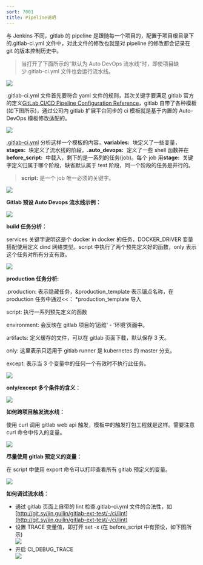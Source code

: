 ```yaml
---
sort: 7001
title: Pipeline说明
---
```


与 Jenkins 不同，gitlab 的 pipeline 是跟随每一个项目的，配置于项目根目录下的.gitlab-ci.yml 文件中，对此文件的修改也就是对 pipeline 的修改都会记录在 git 的版本控制历史中。

> 当打开了下面所示的”默认为 Auto DevOps 流水线“时，即使项目缺少.gitlab-ci.yml 文件也会运行流水线。

![](./pipline/setting:cicd.png)

.gitlab-ci.yml 文件首先要符合 yaml 文件的规则，其次关键字要满足 gitlab 官方的定义[GitLab CI/CD Pipeline Configuration Reference](https://docs.gitlab.com/ee/ci/yaml/)，gitlab 自带了各种模板(如下图所示)，通过公司内 gitlab 扩展平台同步的 ci 模板就是基于内置的 Auto-DevOps 模板修改适配的。

![](./pipline/cicd_template.png)

[.gitlab-ci.yml](/download/attachments/24929794/.gitlab-ci.yml?version=1&modificationDate=1580895014414&api=v2) 分析这样一个模板的内容，**variables:**  块定义了一些变量，**stages:**  块定义了流水线的阶段，**.auto_devops:**  定义了一些 shell 函数并在**before_script:**  中载入，剩下的是一系列的任务(job)。每个 job 用**stage:**  关键字定义归属于哪个阶段，缺省默认属于 test 阶段，同一个阶段的任务是并行的。

> **script:** 是一个 job 唯一必须的关键字。

![](./pipline/job.png)

**Gitlab 预设 Auto Devops 流水线示例：**

![](./pipline/pipline_sample.png)

**build 任务分析：**

services 关键字说明这是个 docker in docker 的任务，DOCKER_DRIVER 变量搭配使用定义 dind 网络类型。script 中执行了两个预先定义好的函数，only 表示这个任务对所有分支有效。

![](./pipline/job_build.png)

**production 任务分析:**

.production: 表示隐藏任务，&production_template 表示锚点名称，在 production 任务中通过<<： \*production_template 导入

script: 执行一系列预先定义的函数

environment: 会反映在 gitlab 项目的’运维‘ - ’环境‘页面中。

artifacts: 定义缓存的文件，可以在 gitlab 页面下载，默认保存 3 天。

only: 这里表示只适用于 gitlab runner 是 kubernetes 的 master 分支。

except: 表示当 3 个变量中的任何一个有效时不执行此任务。

![](./pipline/job_production.png)

**only/except 多个条件的含义：**

![](./pipline/only_except.png)

**如何跨项目触发流水线：**

使用 curl 调用 gitlab web api 触发，模板中的触发打包工程就是这样。需要注意 curl 命令中传入的变量。

![](./pipline/trigger_build.png)

**尽量使用 gitlab 预定义的变量：**

在 script 中使用 export 命令可以打印查看所有 gitlab 预定义的变量。

![](./pipline/variables.png)

**如何调试流水线：**

- 通过 gitlab 页面上自带的 lint 检查.gitlab-ci.yml 文件的合法性，如[http://git.sy/jin.guilin/gitlab-ext-test/-/ci/lint](http://git.sy/jin.guilin/gitlab-ext-test/-/ci/lint)
- 设置 TRACE 变量值，即打开 set -x (在 before_script 中有预设，如下图所示)  
  ![](./pipline/trace.png)
- 开启 CI_DEBUG_TRACE  
  ![](./pipline/CI_DEBUG_TRACE.png)
